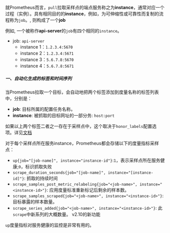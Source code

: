 就Prometheus而言，`pull`拉取采样点的端点服务称之为**instance**，通常对应一个过程（实例）。具有相同目的的**instance**，例如，为可伸缩性或可靠性而复制的流程称为`job`。, 则构成了一个**job**

例如, 一个被称作**api-server**的`job`有四个相同的`instance`。
 - job: `api-server`
     - instance 1：`1.2.3.4:5670`
     - instance 2：`1.2.3.4:5671`
     - instance 3：`5.6.7.8:5670`
     - instance 4：`5.6.7.8:5671`

##### 一、自动化生成的标签和时间序列
当Prometheus拉取一个目标，会自动地把两个标签添加到度量名称的标签列表中，分别是：
  - **job**: 目标所属的配置任务名称。
  - **instance**: 被抓取的目标网址的一部分务: `host:port`

如果以上两个标签二者之一存在于采样点中，这个取决于`honor_labels`配置选项。详见[文档](https://prometheus.io/docs/operating/configuration/#%3Cscrape_config%3E)

对于每个采样点所在服务instance，Prometheus都会存储以下的度量指标采样点：
 - `up{job="[job-name]", instance="instance-id"}`:`1`，表示采样点所在服务健康;`0`，标识抓取失败
 - `scrape_duration_seconds{job="[job-name]", instance="[instance-id]"}`: 抓取的持续时间
 - `scrape_samples_post_metric_relabeling{job="<job-name>", instance="<instance-id>"}`: 应用度量标准重新标记后剩余的样本数。
 - `scrape_samples_scraped{job="<job-name>", instance="<instance-id>"}`: 目标暴露的样本数量。
 - `scrape_series_added{job="<job-name>", instance="<instance-id>"}`: 此`scrape`中新系列的大概数量。 v2.10的新功能

`up`度量指标对服务健康的监控是非常有用的。
